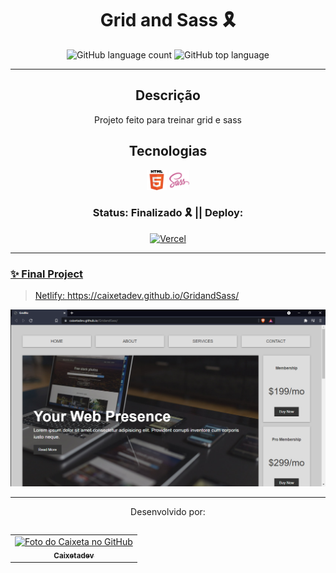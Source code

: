 <h1 align = "center">Grid and Sass 🎗</h1>
<p align = "center"><img alt="GitHub language count" src="https://img.shields.io/github/languages/count/Caixetadev/gridandsass">
  <img alt="GitHub top language" src="https://img.shields.io/github/languages/top/caixetadev/gridandsass?color=green">
  
  ---
  
 <h2 align = "center"> Descrição </h2>
 <p align = "center">Projeto feito para treinar grid e sass</p>

<h2 align = "center">Tecnologias</h2>

<p align = "center">
<code><img height="32" src="https://raw.githubusercontent.com/github/explore/80688e429a7d4ef2fca1e82350fe8e3517d3494d/topics/html/html.png" alt="HTML5"/></code>
<code><img height="32" src="https://raw.githubusercontent.com/github/explore/80688e429a7d4ef2fca1e82350fe8e3517d3494d/topics/sass/sass.png" alt="CSS"/></code>

</p>

<h3 align = "center">Status: Finalizado 🎗 || Deploy: </h3>  
<p align = "center"><a href = "https://caixetadev.github.io/GridandSass/"><img alt="Vercel" src="https://img.shields.io/badge/vercel%20-%23000000.svg?&style=for-the-badge&logo=vercel&logoColor=white"/</a></p>

---
### ✨ Final Project
> Netlify: https://caixetadev.github.io/GridandSass/
<p align="center">
  <img src="https://github.com/Caixetadev/GridandSass/blob/main/assets/img/home.png?raw=true" alt="Photo Home" />
</p>

---

<p align = "center"> Desenvolvido por:</p>

<table align="left"> <tr Style display inline-block> <td align="center"> <a href="https://github.com/Caixetadev"> <img src="https://avatars.githubusercontent.com/u/87894998?v=4" width="100px;" alt="Foto do Caixeta no GitHub"/><br> <sub> <b>Caixetadev</b> </sub> </a> </td> </table>

---
